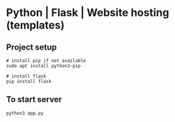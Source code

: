 # Python | Flask  | Website hosting (templates)

## Project setup

```
# install pip if not available
sudo apt install python3-pip

# install flask
pip install flask

```

## To start server

```
python3 app.py
```